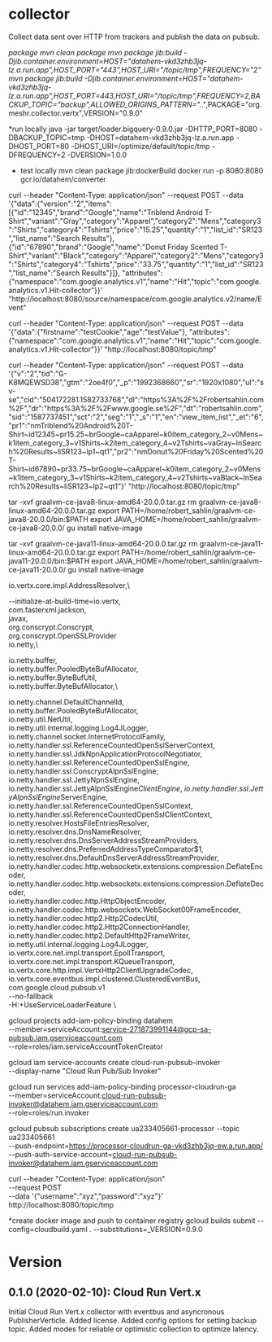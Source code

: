 # collector
Collect data sent over HTTP from trackers and publish the data on pubsub.

*package
mvn clean package
mvn package jib:build -Djib.container.environment=HOST="datahem-vkd3zhb3jq-lz.a.run.app",HOST_PORT="443",HOST_URI="/topic/tmp",FREQUENCY="2"
mvn package jib:build -Djib.container.environment=HOST="datahem-vkd3zhb3jq-lz.a.run.app",HOST_PORT=443,HOST_URI="/topic/tmp",FREQUENCY=2,BACKUP_TOPIC="backup",ALLOWED_ORIGINS_PATTERN=".*.",PACKAGE="org.meshr.collector.vertx",VERSION="0.9.0"

*run locally
java -jar target/loader.bigquery-0.9.0.jar -DHTTP_PORT=8080 -DBACKUP_TOPIC=tmp -DHOST=datahem-vkd3zhb3jq-lz.a.run.app -DHOST_PORT=80 -DHOST_URI=/optimize/default/topic/tmp -DFREQUENCY=2 -DVERSION=1.0.0

* test locally
mvn clean package jib:dockerBuild
docker run -p 8080:8080 gcr.io/datahem/converter

curl --header "Content-Type: application/json"   --request POST   --data '{"data":{"version":"2","items":[{"id":"12345","brand":"Google","name":"Triblend Android T-Shirt","variant":"Gray","category":"Apparel","category2":"Mens","category3":"Shirts","category4":"Tshirts","price":"15.25","quantity":"1","list_id":"SR123","list_name":"Search Results"},{"id":"67890","brand":"Google","name":"Donut Friday Scented T-Shirt","variant":"Black","category":"Apparel","category2":"Mens","category3":"Shirts","category4":"Tshirts","price":"33.75","quantity":"1","list_id":"SR123","list_name":"Search Results"}]}, "attributes":{"namespace":"com.google.analytics.v1","name":"Hit","topic":"com.google.analytics.v1.Hit-collector"}}'   "http://localhost:8080/source/namespace/com.google.analytics.v2/name/Event"

curl --header "Content-Type: application/json"   --request POST   --data '{"data":{"firstname":"testCookie","age":"testValue"}, "attributes":{"namespace":"com.google.analytics.v1","name":"Hit","topic":"com.google.analytics.v1.Hit-collector"}}'   "http://localhost:8080/topic/tmp"

curl --header "Content-Type: application/json"   --request POST   --data '{"v":"2","tid":"G-K8MQEWSD38","gtm":"2oe4f0","_p":"1992368660","sr":"1920x1080","ul":"sv-se","cid":"504172281.1582733768","dl":"https%3A%2F%2Frobertsahlin.com%2F","dr":"https%3A%2F%2Fwww.google.se%2F","dt":"robertsahlin.com","sid":"1587737451","sct":"2","seg":"1","_s":"1","en":"view_item_list","_et":"6","pr1":"nmTriblend%20Android%20T-Shirt~id12345~pr15.25~brGoogle~caApparel~k0item_category_2~v0Mens~k1item_category_3~v1Shirts~k2item_category_4~v2Tshirts~vaGray~lnSearch%20Results~liSR123~lp1~qt1","pr2":"nmDonut%20Friday%20Scented%20T-Shirt~id67890~pr33.75~brGoogle~caApparel~k0item_category_2~v0Mens~k1item_category_3~v1Shirts~k2item_category_4~v2Tshirts~vaBlack~lnSearch%20Results~liSR123~lp2~qt1"}' "http://localhost:8080/topic/tmp"



tar -xvf graalvm-ce-java8-linux-amd64-20.0.0.tar.gz
rm graalvm-ce-java8-linux-amd64-20.0.0.tar.gz
export PATH=/home/robert_sahlin/graalvm-ce-java8-20.0.0/bin:$PATH
export JAVA_HOME=/home/robert_sahlin/graalvm-ce-java8-20.0.0/
gu install native-image

tar -xvf graalvm-ce-java11-linux-amd64-20.0.0.tar.gz
rm graalvm-ce-java11-linux-amd64-20.0.0.tar.gz
export PATH=/home/robert_sahlin/graalvm-ce-java11-20.0.0/bin:$PATH
export JAVA_HOME=/home/robert_sahlin/graalvm-ce-java11-20.0.0/
gu install native-image


io.vertx.core.impl.AddressResolver,\

--initialize-at-build-time=io.vertx,\
com.fasterxml.jackson,\
javax,\
org.conscrypt.Conscrypt,\
org.conscrypt.OpenSSLProvider \
io.netty,\

io.netty.buffer,\
io.netty.buffer.PooledByteBufAllocator,\
io.netty.buffer.ByteBufUtil,\
io.netty.buffer.ByteBufAllocator,\

io.netty.channel.DefaultChannelId,\
io.netty.buffer.PooledByteBufAllocator,\
io.netty.util.NetUtil,\
io.netty.util.internal.logging.Log4JLogger,\
io.netty.channel.socket.InternetProtocolFamily,\
io.netty.handler.ssl.ReferenceCountedOpenSslServerContext,\
io.netty.handler.ssl.JdkNpnApplicationProtocolNegotiator,\
io.netty.handler.ssl.ReferenceCountedOpenSslEngine,\
io.netty.handler.ssl.ConscryptAlpnSslEngine,\
io.netty.handler.ssl.JettyNpnSslEngine,\
io.netty.handler.ssl.JettyAlpnSslEngine$ClientEngine,\
io.netty.handler.ssl.JettyAlpnSslEngine$ServerEngine,\
io.netty.handler.ssl.ReferenceCountedOpenSslContext,\
io.netty.handler.ssl.ReferenceCountedOpenSslClientContext,\
io.netty.resolver.HostsFileEntriesResolver,\
io.netty.resolver.dns.DnsNameResolver,\
io.netty.resolver.dns.DnsServerAddressStreamProviders,\
io.netty.resolver.dns.PreferredAddressTypeComparator\$1,\
io.netty.resolver.dns.DefaultDnsServerAddressStreamProvider,\
io.netty.handler.codec.http.websocketx.extensions.compression.DeflateEncoder,\
io.netty.handler.codec.http.websocketx.extensions.compression.DeflateDecoder,\
io.netty.handler.codec.http.HttpObjectEncoder,\
io.netty.handler.codec.http.websocketx.WebSocket00FrameEncoder,\
io.netty.handler.codec.http2.Http2CodecUtil,\
io.netty.handler.codec.http2.Http2ConnectionHandler,\
io.netty.handler.codec.http2.DefaultHttp2FrameWriter,\
io.netty.util.internal.logging.Log4JLogger,\
io.vertx.core.net.impl.transport.EpollTransport,\
io.vertx.core.net.impl.transport.KQueueTransport,\
io.vertx.core.http.impl.VertxHttp2ClientUpgradeCodec,\
io.vertx.core.eventbus.impl.clustered.ClusteredEventBus,\
com.google.cloud.pubsub.v1 \
--no-fallback \
-H:+UseServiceLoaderFeature \


<!--<buildArgs>-H:+ReportUnsupportedElementsAtRuntime --allow-incomplete-classpath --no-fallback --initialize-at-build-time=io.netty,io.vertx,com.fasterxml.jackson,javax 
        --initialize-at-run-time=io.vertx.core.net.impl.PartialPooledByteBufAllocator,io.netty.handler.codec.http.websocketx.extensions.compression.DeflateEncoder,io.netty.handler.codec.http.websocketx.extensions.compression.DeflateDecoder,io.vertx.core.eventbus.impl.clustered.ClusteredEventBus,io.netty.util.internal.logging.Log4JLogger,io.netty.handler.codec.http.HttpObjectEncoder,io.netty.handler.codec.http.websocketx.WebSocket00FrameEncoder,io.netty.handler.codec.http2.Http2CodecUtil,io.netty.handler.codec.http2.DefaultHttp2FrameWriter,io.netty.handler.ssl.ReferenceCountedOpenSslServerContext,io.netty.handler.ssl.JdkNpnApplicationProtocolNegotiator,io.netty.handler.ssl.ReferenceCountedOpenSslEngine,io.netty.handler.ssl.ConscryptAlpnSslEngine,io.netty.handler.ssl.JettyNpnSslEngine,io.netty.handler.ssl.ReferenceCountedOpenSslClientContext,io.vertx.core.net.impl.transport.EpollTransport,io.vertx.core.net.impl.transport.KQueueTransport,io.vertx.core.http.impl.VertxHttp2ClientUpgradeCodec,io.netty.handler.codec.http2.Http2ConnectionHandler
       -H:+UseServiceLoaderFeature 
       -H:IncludeResources=(META-INF|static|webroot|template)/.* 
       -H:ReflectionConfigurationResources=${.}/reflection.json</buildArgs>-->


gcloud projects add-iam-policy-binding datahem \
     --member=serviceAccount:service-271873991144@gcp-sa-pubsub.iam.gserviceaccount.com \
     --role=roles/iam.serviceAccountTokenCreator

gcloud iam service-accounts create cloud-run-pubsub-invoker \
     --display-name "Cloud Run Pub/Sub Invoker"

gcloud run services add-iam-policy-binding processor-cloudrun-ga \
   --member=serviceAccount:cloud-run-pubsub-invoker@datahem.iam.gserviceaccount.com \
   --role=roles/run.invoker

gcloud pubsub subscriptions create ua233405661-processor --topic ua233405661 \
   --push-endpoint=https://processor-cloudrun-ga-vkd3zhb3jq-ew.a.run.app/ \
   --push-auth-service-account=cloud-run-pubsub-invoker@datahem.iam.gserviceaccount.com

curl --header "Content-Type: application/json" \
  --request POST \
  --data '{"username":"xyz","password":"xyz"}' \
  http://localhost:8080/topic/tmp

*create docker image and push to container registry
gcloud builds submit --config=cloudbuild.yaml . --substitutions=_VERSION=0.9.0

# Version

## 0.1.0 (2020-02-10): Cloud Run Vert.x
Initial Cloud Run Vert.x collector with eventbus and asyncronous PublisherVerticle.
Added license.
Added config options for setting backup topic.
Added modes for reliable or optimistic collection to optimize latency.
